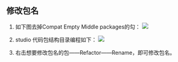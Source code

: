 ## 修改包名
1. 如下图去掉Compat Empty Middle packages的勾：
![](http://i.imgur.com/cEY9joL.png)

1. studio 代码包结构目录编程如下：
![](http://i.imgur.com/0elRKNo.png)

1. 右击想要修改包名的包——Refactor——Rename，即可修改包名。
